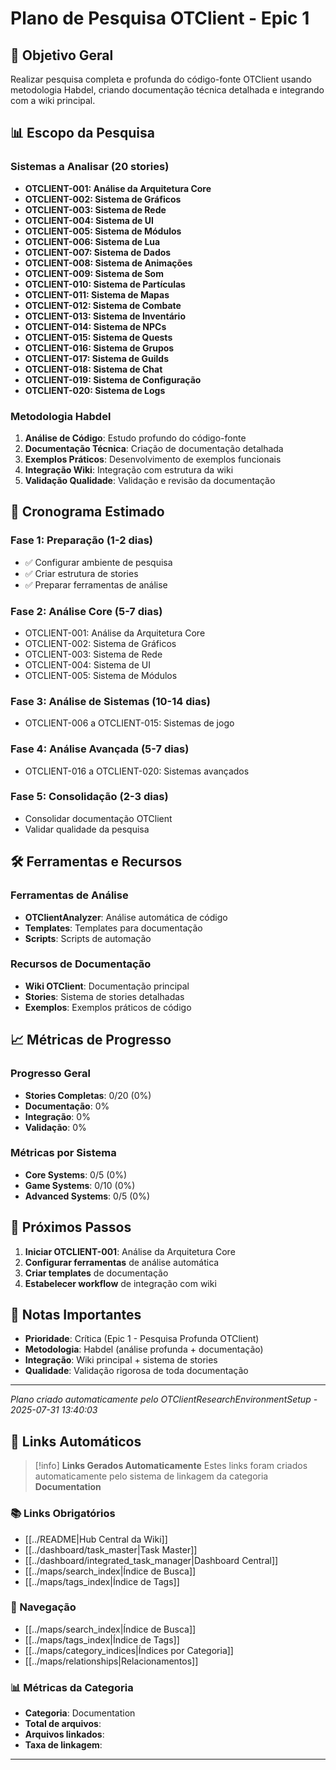 # Plano de Pesquisa OTClient - Epic 1

## 🎯 **Objetivo Geral**

Realizar pesquisa completa e profunda do código-fonte OTClient usando metodologia Habdel, criando documentação técnica detalhada e integrando com a wiki principal.

## 📊 **Escopo da Pesquisa**

### **Sistemas a Analisar (20 stories)**
- **OTCLIENT-001: Análise da Arquitetura Core**
- **OTCLIENT-002: Sistema de Gráficos**
- **OTCLIENT-003: Sistema de Rede**
- **OTCLIENT-004: Sistema de UI**
- **OTCLIENT-005: Sistema de Módulos**
- **OTCLIENT-006: Sistema de Lua**
- **OTCLIENT-007: Sistema de Dados**
- **OTCLIENT-008: Sistema de Animações**
- **OTCLIENT-009: Sistema de Som**
- **OTCLIENT-010: Sistema de Partículas**
- **OTCLIENT-011: Sistema de Mapas**
- **OTCLIENT-012: Sistema de Combate**
- **OTCLIENT-013: Sistema de Inventário**
- **OTCLIENT-014: Sistema de NPCs**
- **OTCLIENT-015: Sistema de Quests**
- **OTCLIENT-016: Sistema de Grupos**
- **OTCLIENT-017: Sistema de Guilds**
- **OTCLIENT-018: Sistema de Chat**
- **OTCLIENT-019: Sistema de Configuração**
- **OTCLIENT-020: Sistema de Logs**

### **Metodologia Habdel**
1. **Análise de Código**: Estudo profundo do código-fonte
2. **Documentação Técnica**: Criação de documentação detalhada
3. **Exemplos Práticos**: Desenvolvimento de exemplos funcionais
4. **Integração Wiki**: Integração com estrutura da wiki
5. **Validação Qualidade**: Validação e revisão da documentação

## 📅 **Cronograma Estimado**

### **Fase 1: Preparação (1-2 dias)**
- ✅ Configurar ambiente de pesquisa
- ✅ Criar estrutura de stories
- ✅ Preparar ferramentas de análise

### **Fase 2: Análise Core (5-7 dias)**
- OTCLIENT-001: Análise da Arquitetura Core
- OTCLIENT-002: Sistema de Gráficos
- OTCLIENT-003: Sistema de Rede
- OTCLIENT-004: Sistema de UI
- OTCLIENT-005: Sistema de Módulos

### **Fase 3: Análise de Sistemas (10-14 dias)**
- OTCLIENT-006 a OTCLIENT-015: Sistemas de jogo

### **Fase 4: Análise Avançada (5-7 dias)**
- OTCLIENT-016 a OTCLIENT-020: Sistemas avançados

### **Fase 5: Consolidação (2-3 dias)**
- Consolidar documentação OTClient
- Validar qualidade da pesquisa

## 🛠️ **Ferramentas e Recursos**

### **Ferramentas de Análise**
- **OTClientAnalyzer**: Análise automática de código
- **Templates**: Templates para documentação
- **Scripts**: Scripts de automação

### **Recursos de Documentação**
- **Wiki OTClient**: Documentação principal
- **Stories**: Sistema de stories detalhadas
- **Exemplos**: Exemplos práticos de código

## 📈 **Métricas de Progresso**

### **Progresso Geral**
- **Stories Completas**: 0/20 (0%)
- **Documentação**: 0%
- **Integração**: 0%
- **Validação**: 0%

### **Métricas por Sistema**
- **Core Systems**: 0/5 (0%)
- **Game Systems**: 0/10 (0%)
- **Advanced Systems**: 0/5 (0%)

## 🚀 **Próximos Passos**

1. **Iniciar OTCLIENT-001**: Análise da Arquitetura Core
2. **Configurar ferramentas** de análise automática
3. **Criar templates** de documentação
4. **Estabelecer workflow** de integração com wiki

## 📝 **Notas Importantes**

- **Prioridade**: Crítica (Epic 1 - Pesquisa Profunda OTClient)
- **Metodologia**: Habdel (análise profunda + documentação)
- **Integração**: Wiki principal + sistema de stories
- **Qualidade**: Validação rigorosa de toda documentação

---
*Plano criado automaticamente pelo OTClientResearchEnvironmentSetup - 2025-07-31 13:40:03*

## 🔗 **Links Automáticos**

> [!info] **Links Gerados Automaticamente**
> Estes links foram criados automaticamente pelo sistema de linkagem da categoria **Documentation**

### **📚 Links Obrigatórios**
- [[../README|Hub Central da Wiki]]
- [[../dashboard/task_master|Task Master]]
- [[../dashboard/integrated_task_manager|Dashboard Central]]
- [[../maps/search_index|Índice de Busca]]
- [[../maps/tags_index|Índice de Tags]]

### **🧭 Navegação**
- [[../maps/search_index|Índice de Busca]]
- [[../maps/tags_index|Índice de Tags]]
- [[../maps/category_indices|Índices por Categoria]]
- [[../maps/relationships|Relacionamentos]]

### **📊 Métricas da Categoria**
- **Categoria**: Documentation
- **Total de arquivos**: <!-- Contador automático -->
- **Arquivos linkados**: <!-- Contador automático -->
- **Taxa de linkagem**: <!-- Percentual automático -->

---

